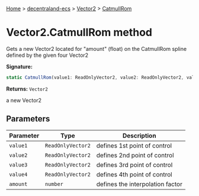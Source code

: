 [Home](./index) &gt; [decentraland-ecs](./decentraland-ecs.md) &gt; [Vector2](./decentraland-ecs.vector2.md) &gt; [CatmullRom](./decentraland-ecs.vector2.catmullrom.md)

# Vector2.CatmullRom method

Gets a new Vector2 located for "amount" (float) on the CatmullRom spline defined by the given four Vector2

**Signature:**
```javascript
static CatmullRom(value1: ReadOnlyVector2, value2: ReadOnlyVector2, value3: ReadOnlyVector2, value4: ReadOnlyVector2, amount: number): Vector2;
```
**Returns:** `Vector2`

a new Vector2

## Parameters

|  Parameter | Type | Description |
|  --- | --- | --- |
|  `value1` | `ReadOnlyVector2` | defines 1st point of control |
|  `value2` | `ReadOnlyVector2` | defines 2nd point of control |
|  `value3` | `ReadOnlyVector2` | defines 3rd point of control |
|  `value4` | `ReadOnlyVector2` | defines 4th point of control |
|  `amount` | `number` | defines the interpolation factor |

